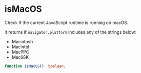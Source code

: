 # isMacOS

Check if the current JavaScript runtime is running on macOS.

It returns if `navigator.platform` includes any of the strings below:

- Macintosh
- MacIntel
- MacPPC
- Mac68K

```typescript
function isMacOS(): boolean;
```
